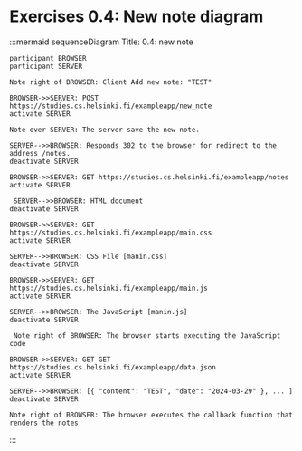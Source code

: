 # Exercises 0.4: New note diagram

:::mermaid
sequenceDiagram
    Title: 0.4: new note

    participant BROWSER
    participant SERVER

    Note right of BROWSER: Client Add new note: "TEST"

    BROWSER->>SERVER: POST https://studies.cs.helsinki.fi/exampleapp/new_note
    activate SERVER

    Note over SERVER: The server save the new note.
   
    SERVER-->>BROWSER: Responds 302 to the browser for redirect to the address /notes.
    deactivate SERVER

    BROWSER->>SERVER: GET https://studies.cs.helsinki.fi/exampleapp/notes
    activate SERVER

     SERVER-->>BROWSER: HTML document
    deactivate SERVER

    BROWSER->>SERVER: GET https://studies.cs.helsinki.fi/exampleapp/main.css
    activate SERVER

    SERVER-->>BROWSER: CSS File [manin.css]
    deactivate SERVER

    BROWSER->>SERVER: GET https://studies.cs.helsinki.fi/exampleapp/main.js
    activate SERVER

    SERVER-->>BROWSER: The JavaScript [manin.js]
    deactivate SERVER

     Note right of BROWSER: The browser starts executing the JavaScript code 

    BROWSER->>SERVER: GET GET https://studies.cs.helsinki.fi/exampleapp/data.json
    activate SERVER

    SERVER-->>BROWSER: [{ "content": "TEST", "date": "2024-03-29" }, ... ]
    deactivate SERVER

    Note right of BROWSER: The browser executes the callback function that renders the notes
:::